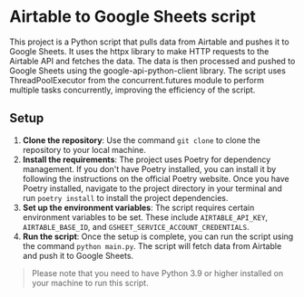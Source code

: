 # Airtable to Google Sheets script
This project is a Python script that pulls data from Airtable and pushes it to Google Sheets. It uses the httpx library to make HTTP requests to the Airtable API and fetches the data. The data is then processed and pushed to Google Sheets using the google-api-python-client library. The script uses ThreadPoolExecutor from the concurrent.futures module to perform multiple tasks concurrently, improving the efficiency of the script.  

## Setup
1. __Clone the repository__:
Use the command `git clone` to clone the repository to your local machine.
2. __Install the requirements__: The project uses Poetry for dependency management. 
If you don't have Poetry installed, you can install it by following the instructions on the official 
Poetry website. Once you have Poetry installed, navigate to the project directory in your terminal 
and run `poetry install` to install the project dependencies.  
3. __Set up the environment variables__: 
The script requires certain environment variables to be set. 
These include `AIRTABLE_API_KEY`, `AIRTABLE_BASE_ID`, and `GSHEET_SERVICE_ACCOUNT_CREDENTIALS`.
4. __Run the script__: 
Once the setup is complete, you can run the script using the command `python main.py`.
The script will fetch data from Airtable and push it to Google Sheets.

> Please note that you need to have Python 3.9 or higher installed on your machine to run this script.